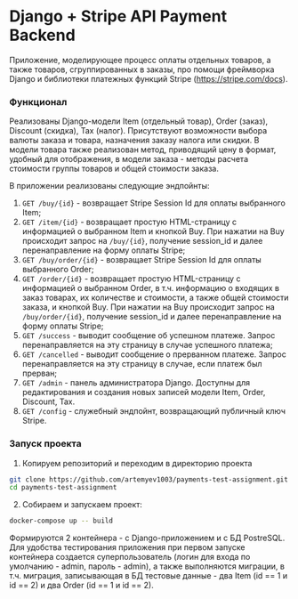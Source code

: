 # Django + Stripe API Payment Backend

Приложение, моделирующее процесс оплаты отдельных товаров, а также товаров, 
сгруппированных в заказы, про помощи фреймворка Django и библиотеки платежных функций 
Stripe (https://stripe.com/docs).


### Функционал
Реализованы Django-модели Item (отдельный товар), Order (заказ), Discount (скидка), Tax (налог). 
Присутствуют возможности выбора валюты заказа и товара, назначения заказу налога или скидки.
В модели товара также реализован метод, приводящий цену в формат, 
удобный для отображения, в модели заказа - методы расчета стоимости группы товаров 
и общей стоимости заказа. 

В приложении реализованы следующие эндпойнты:
1. ```GET /buy/{id}``` - возвращает Stripe Session Id для оплаты выбранного Item;
2. ```GET /item/{id}``` - возвращает простую HTML-страницу с информацией о выбранном Item и кнопкой Buy. 
При нажатии на Buy происходит запрос на ```/buy/{id}```, получение session_id и далее перенаправление 
на форму оплаты Stripe;
3. ```GET /buy/order/{id}``` - возвращает Stripe Session Id для оплаты выбранного Order;
4. ```GET /order/{id}``` - возвращает простую HTML-страницу с информацией о выбранном Order,
в т.ч. информацию о входящих в заказ товарах, их количестве и стоимости, а также общей 
стоимости заказа, и кнопкой Buy. 
При нажатии на Buy происходит запрос на ```/buy/order/{id}```, получение session_id и далее перенаправление 
на форму оплаты Stripe;
5. ```GET /success``` - выводит сообщение об успешном платеже. Запрос перенаправляется на эту страницу 
в случае успешного платежа;
6. ```GET /cancelled``` - выводит сообщение о прерванном платеже. Запрос перенаправляется 
на эту страницу в случае, если платеж был прерван;
7. ```GET /admin``` - панель администратора Django. Доступны для редактирования и создания 
новых записей модели Item, Order, Discount, Tax. 
8. ```GET /config``` - служебный эндпойнт, возвращающий публичный ключ Stripe.

### Запуск проекта
1. Копируем репозиторий и переходим в директорию проекта
```sh 
git clone https://github.com/artemyev1003/payments-test-assignment.git
cd payments-test-assignment
``` 
2. Собираем и запускаем проект:
```sh
docker-compose up -- build
```
Формируются 2 контейнера - с Django-приложением и с БД PostreSQL. 
Для удобства тестирования приложения при первом запуске контейнера создается суперпользователь
(логин для входа по умолчанию - admin, пароль - admin),
а также выполняются миграции, в т.ч. миграция, записывающая в БД тестовые данные - 
два Item (id == 1 и id == 2) и два Order (id == 1 и id == 2).



